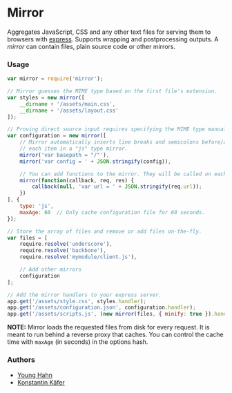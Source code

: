 # Mirror

Aggregates JavaScript, CSS and any other text files for serving them to browsers with [express](http://expressjs.com/). Supports wrapping and postprocessing outputs. A *mirror* can contain files, plain source code or other mirrors.

### Usage

```javascript
var mirror = require('mirror');

// Mirror guesses the MIME type based on the first file's extension.
var styles = new mirror([
    __dirname + '/assets/main.css',
    __dirname + '/assets/layout.css'
]);

// Proving direct source input requires specifying the MIME type manually.
var configuration = new mirror([
    // Mirror automatically inserts line breaks and semicolons before/after
    // each item in a "js" type mirror.
    mirror('var basepath = "/"'),
    mirror('var config = ' + JSON.stringify(config)),

    // You can add functions to the mirror. They will be called on each request.
    mirror(function(callback, req, res) {
        callback(null, 'var url = ' + JSON.stringify(req.url));
    })
], {
    type: 'js',
    maxAge: 60  // Only cache configuration file for 60 seconds.
});

// Store the array of files and remove or add files on-the-fly.
var files = [
    require.resolve('underscore'),
    require.resolve('backbone'),
    require.resolve('mymodule/client.js'),

    // Add other mirrors
    configuration
];

// Add the mirror handlers to your express server.
app.get('/assets/style.css', styles.handler);
app.get('/assets/configuration.json', configuration.handler);
app.get('/assets/scripts.js', (new mirror(files, { minify: true }).handler));
```

**NOTE:** Mirror loads the requested files from disk for every request. It is meant to run behind a reverse proxy that caches. You can control the cache time with `maxAge` (in seconds) in the options hash.

### Authors

- [Young Hahn](https://github.com/yhahn)
- [Konstantin Käfer](https://github.com/kkaefer)

